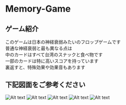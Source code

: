 # Memory-Game 
## ゲーム紹介
このゲームは日本の神経衰弱みたいのフロップゲームです<br>
普通な神経衰弱と最も異なる点は<br>
中のカードはすべて台湾のスナックと食べ物です<br>
一部のカードは特に高いスコアを持っています<br>
裏返すと、特殊効果や効果音もあります<br>

## 下記図面をご参考ください
![Alt text](https://i.imgur.com/ddezvzE.jpg "Start Menu")
![Alt text](https://i.imgur.com/oibI5C9.jpg "Help Menu")
![Alt text](https://i.imgur.com/RNYzyud.jpg "Help Menu")
![Alt text](https://i.imgur.com/1OHMiCa.jpg "Game Scene")
![Alt text](https://i.imgur.com/sYIYfZT.jpg "Game Scene")
